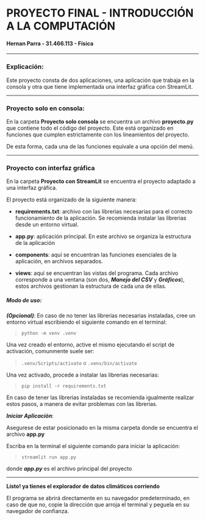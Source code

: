 # PROYECTO FINAL - INTRODUCCIÓN A LA COMPUTACIÓN

#### Hernan Parra - 31.466.113 - Física

--------------------------
### Explicación:

Este proyecto consta de dos aplicaciones, una aplicación que trabaja en la consola y otra que tiene implementada una interfaz gráfica con StreamLit.

--------------------------
### Proyecto solo en consola:

En la carpeta **Proyecto solo consola** se encuentra un archivo **proyecto.py** que contiene todo el código del proyecto. Este está organizado en funciones que cumplen estrictamente con los lineamientos del proyecto. 

De esta forma, cada una de las funciones equivale a una opción del menú.

-----------------------------

### Proyecto con interfaz gráfica

En la carpeta **Proyecto con StreamLit** se encuentra el proyecto adaptado a una interfaz gráfica. 

El proyecto está organizado de la siguiente manera:

- **requirements.txt**: archivo con las librerias necesarias para el correcto funcionamiento de la aplicación. Se recomienda instalar las librerias desde un entorno virtual.

- **app.py**: aplicación principal. En este archivo se organiza la estructura de la aplicación
- **components**: aquí se encuentran las funciones esenciales de la aplicación, en archivos separados.
- **views**: aquí se encuentran las vistas del programa. Cada archivo corresponde a una ventana (son dos, ***Manejo del CSV*** y ***Gráficos***), estos archivos gestionan la estructura de cada una de ellas.

##### Modo de uso:

***(Opcional)***:  En caso de no tener las librerias necesarias instaladas, cree un entorno virtual escribiendo el siguiente comando en el terminal:

> `python -m venv .venv`

Una vez creado el entorno, active el mismo ejecutando el script de activación, comunmente suele ser:

> `.venv/Scripts/activate` o `.venv/bin/activate`

Una vez activado, procede a instalar las librerias necesarias:

> `pip install -r requirements.txt`

En caso de tener las librerias instaladas se recomienda igualmente realizar estos pasos, a manera de evitar problemas con las librerias.

***Iniciar Aplicación***: 

Asegurese de estar posicionado en la misma carpeta donde se encuentra el archivo **app.py**

Escriba en la terminal el siguiente comando para iniciar la aplicación:

> `streamlit run app.py`

donde ***app.py*** es el archivo principal del proyecto

------------------------

**Listo! ya tienes el explorador de datos climáticos corriendo**

El programa se abrirá directamente en su navegador predeterminado, en caso de que no, copie la dirección que arroja el terminal y peguela en su navegador de confianza.

